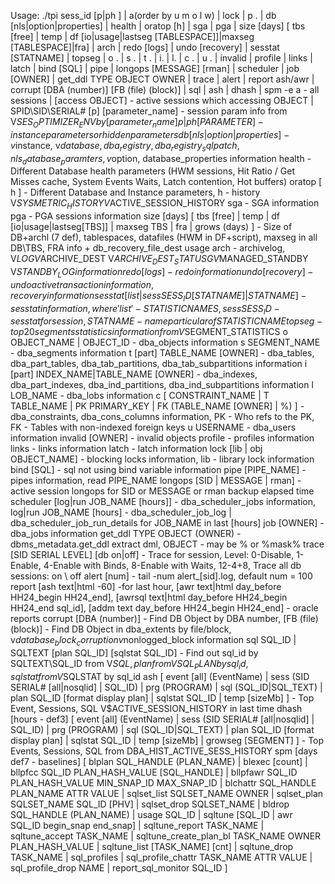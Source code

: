 Usage: ./tpi <DBSID> sess_id [p|ph <param>] | a(order by u m o l w) | lock | p  . | db [nls|option|properties] | health | oratop [h] | sga | pga | size [days] [ tbs [free] | temp | df [io|usage|lastseg [TABLESPACE]]|maxseg [TABLESPACE]|fra] | arch | redo [logs] | undo [recovery] | sesstat [STATNAME] | topseg | o . | s . | t . | i. | l. | c . | u . | invalid | profile | links | latch | bind [SQL] | pipe | longops [MESSAGE] [rman] | scheduler | job [OWNER] | get_ddl TYPE OBJECT OWNER | trace | alert | report ash/awr | corrupt [DBA (number)] [FB (file) (block)] | sql | ash | dhash | spm
-e a - all sessions | [access OBJECT] - active sessions which accessing OBJECT | SPID\SID\SERIAL# [p] [parameter_name] - session param info from V$SES_OPTIMIZER_ENV by [parameter_name]
p | ph [PARAMETER] - instance parameters or hidden parameters
db [ nls|option|properties ] - v$instance, v$database, dba_registry, dba_registry_sqlpatch, nls_database_paramters, v$option, database_properties information
health - Different Database health parameters (HWM sessions, Hit Ratio / Get Misses cache, System Events Waits, Latch contention, Hot buffers)
oratop [ h ] - Different Database and Instance parameters, h - history V$SYSMETRIC_HISTORY V$ACTIVE_SESSION_HISTORY
sga - SGA information
pga - PGA sessions information
size [days] [ tbs [free] | temp | df [io|usage|lastseg[TBS]] | maxseg TBS | fra | grows (days) ] - Size of DB+archl (7 def), tablespaces, datafiles (HWM in DF+script), maxseg in all DB\TBS, FRA info + db_recovery_file_dest usage
arch - archivelog, V$LOG V$ARCHIVE_DEST V$ARCHIVE_DEST_STATUS GV$MANAGED_STANDBY V$STANDBY_LOG information
redo [logs] - redo information
undo [recovery] - undo active transaction information, recovery information
sesstat [ list | sess SESS_ID [STATNAME] | STATNAME ] - sesstat information, where 'list' - STATISTIC NAMES, sess SESS_ID - sesstat for session, STATNAME - name particular of STATISTIC NAME
topseg - top 20 segments statistics information from V$SEGMENT_STATISTICS
o OBJECT_NAME | OBJECT_ID - dba_objects information
s SEGMENT_NAME - dba_segments information
t [part] TABLE_NAME [OWNER] - dba_tables, dba_part_tables, dba_tab_partitions, dba_tab_subpartitions information
i [part] INDEX_NAME|TABLE_NAME [OWNER] - dba_indexes, dba_part_indexes, dba_ind_partitions, dba_ind_subpartitions information
l LOB_NAME - dba_lobs information
c [ CONSTRAINT_NAME | T TABLE_NAME | PK PRIMARY_KEY | FK (TABLE_NAME [OWNER] | %) ] - dba_constraints, dba_cons_columns information, PK - Who refs to the PK, FK - Tables with non-indexed foreign keys
u USERNAME - dba_users information
invalid [OWNER] - invalid objects
profile - profiles information
links - links information
latch - latch information
lock [lib | obj OBJECT_NAME] - blocking locks information, lib - library lock information
bind [SQL] - sql not using bind variable information
pipe [PIPE_NAME] - pipes information, read PIPE_NAME
longops [SID | MESSAGE | rman] - active session longops for SID or MESSAGE or rman backup elapsed time
scheduler [log|run JOB_NAME [hours]] - dba_scheduler_jobs information, log|run JOB_NAME [hours] - dba_scheduler_job_log | dba_scheduler_job_run_details for JOB_NAME in last [hours]
job [OWNER] - dba_jobs information
get_ddl TYPE OBJECT (OWNER) - dbms_metadata.get_ddl extract dml, OBJECT - may be % or %mask%
trace [SID SERIAL LEVEL] [db on|off] - Trace for session, Level: 0-Disable, 1-Enable, 4-Enable with Binds, 8-Enable with Waits, 12-4+8, Trace all db sessions: on \ off
alert [num] - tail -num alert_[sid].log, default num = 100
report [ash text|html -60] -for last hour, [awr text|html day_before HH24_begin HH24_end], [awrsql text|html day_before HH24_begin HH24_end sql_id], [addm text day_before HH24_begin HH24_end] - oracle reports
corrupt [DBA (number)] - Find DB Object by DBA number, [FB (file) (block)] - Find DB Object in dba_extents by file/block, v$database_block_corruption v$nonlogged_block information
sql SQL_ID | SQLTEXT [plan SQL_ID] [sqlstat SQL_ID] - Find out sql_id by SQLTEXT\SQL_ID from V$SQL, plan from VSQL_PLAN by sql_id, sqlstat from V$SQLSTAT by sql_id
ash [ event [all] (EventName) | sess (SID SERIAL# [all|nosqlid] | SQL_ID) | prg (PROGRAM) | sql (SQL_ID|SQL_TEXT) | plan SQL_ID [format display plan] | sqlstat SQL_ID | temp [sizeMb] ] - Top Event, Sessions, SQL V$ACTIVE_SESSION_HISTORY in last time
dhash [hours - def3] [ event [all] (EventName) | sess (SID SERIAL# [all|nosqlid] | SQL_ID) | prg (PROGRAM) | sql (SQL_ID|SQL_TEXT) | plan SQL_ID [format display plan] | sqlstat SQL_ID | temp [sizeMb] | growseg [SEGMENT] ] - Top Events, Sessions, SQL from DBA_HIST_ACTIVE_SESS_HISTORY
spm [days def7 - baselines] [ blplan SQL_HANDLE (PLAN_NAME) | blexec [count] | bllpfcc SQL_ID PLAN_HASH_VALUE [SQL_HANDLE] | bllpfawr SQL_ID PLAN_HASH_VALUE MIN_SNAP_ID MAX_SNAP_ID | blchattr SQL_HANDLE PLAN_NAME ATTR VALUE | sqlset_list SQLSET_NAME OWNER | sqlset_plan SQLSET_NAME SQL_ID [PHV] | sqlset_drop SQLSET_NAME | bldrop SQL_HANDLE (PLAN_NAME) | usage SQL_ID | sqltune [SQL_ID | awr SQL_ID begin_snap end_snap] | sqltune_report TASK_NAME | sqltune_accept TASK_NAME | sqltune_create_plan_bl TASK_NAME OWNER PLAN_HASH_VALUE | sqltune_list [TASK_NAME] [cnt] | sqltune_drop TASK_NAME | sql_profiles | sql_profile_chattr TASK_NAME ATTR VALUE | sql_profile_drop NAME | report_sql_monitor SQL_ID ]

